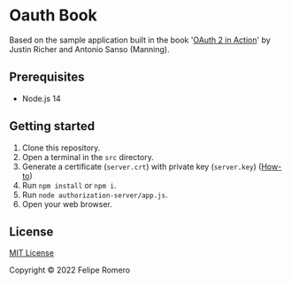 # Oauth Book

Based on the sample application built in the book '[OAuth 2 in Action][1]' by Justin Richer and Antonio Sanso (Manning).

## Prerequisites

- Node.js 14

## Getting started

1. Clone this repository.
1. Open a terminal in the `src` directory.
1. Generate a certificate (`server.crt`) with private key (`server.key`) ([How-to][2])
1. Run `npm install` or `npm i`.
1. Run `node authorization-server/app.js`.
1. Open your web browser.

## License

[MIT License](./LICENSE)

Copyright &copy; 2022 Felipe Romero

[1]: https://www.manning.com/books/oauth-2-in-action
[2]: https://gist.github.com/feliperomero3/a6282b0e7ca579fff0e296227675190d
